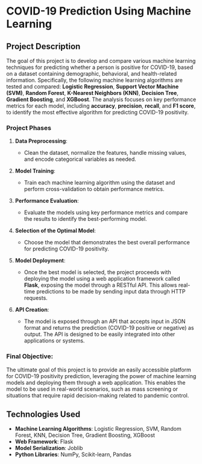 # COVID-19 Prediction Using Machine Learning

## Project Description

The goal of this project is to develop and compare various machine learning techniques for predicting whether a person is positive for COVID-19, based on a dataset containing demographic, behavioral, and health-related information. Specifically, the following machine learning algorithms are tested and compared: **Logistic Regression**, **Support Vector Machine (SVM)**, **Random Forest**, **K-Nearest Neighbors (KNN)**, **Decision Tree**, **Gradient Boosting**, and **XGBoost**. The analysis focuses on key performance metrics for each model, including **accuracy**, **precision**, **recall**, and **F1 score**, to identify the most effective algorithm for predicting COVID-19 positivity.

### Project Phases

1. **Data Preprocessing**:
   - Clean the dataset, normalize the features, handle missing values, and encode categorical variables as needed.

2. **Model Training**:
   - Train each machine learning algorithm using the dataset and perform cross-validation to obtain performance metrics.

3. **Performance Evaluation**:
   - Evaluate the models using key performance metrics and compare the results to identify the best-performing model.

4. **Selection of the Optimal Model**:
   - Choose the model that demonstrates the best overall performance for predicting COVID-19 positivity.

5. **Model Deployment**:
   - Once the best model is selected, the project proceeds with deploying the model using a web application framework called **Flask**, exposing the model through a RESTful API. This allows real-time predictions to be made by sending input data through HTTP requests.

6. **API Creation**:
   - The model is exposed through an API that accepts input in JSON format and returns the prediction (COVID-19 positive or negative) as output. The API is designed to be easily integrated into other applications or systems.

### Final Objective:
The ultimate goal of this project is to provide an easily accessible platform for COVID-19 positivity prediction, leveraging the power of machine learning models and deploying them through a web application. This enables the model to be used in real-world scenarios, such as mass screening or situations that require rapid decision-making related to pandemic control.

## Technologies Used
- **Machine Learning Algorithms**: Logistic Regression, SVM, Random Forest, KNN, Decision Tree, Gradient Boosting, XGBoost
- **Web Framework**: Flask
- **Model Serialization**: Joblib
- **Python Libraries**: NumPy, Scikit-learn, Pandas


